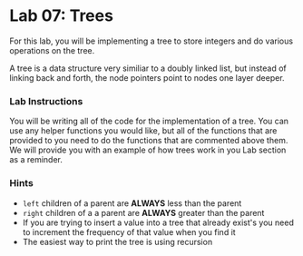 # Lab 07: Trees #
For this lab, you will be implementing a tree to store integers and do various operations on the tree.

A tree is a data structure very similiar to a doubly linked list, but instead of linking back and forth, the node pointers point to nodes one layer deeper. 

### Lab Instructions ###
You will be writing all of the code for the implementation of a tree. You can use any helper functions you would like, but all of the functions that are provided to you need to do the functions that are commented above them. We will provide you with an example of how trees work in you Lab section as a reminder.

### Hints ###
- `left` children of a parent are **ALWAYS** less than the parent 
- `right` children of a a parent are **ALWAYS** greater than the parent
- If you are trying to insert a value into a tree that already exist's you need to increment the frequency of that value when you find it
- The easiest way to print the tree is using recursion
